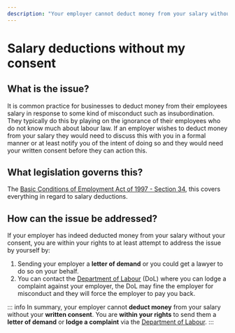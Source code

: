 ```yaml
---
description: "Your employer cannot deduct money from your salary without your written consent. You are within your rights to send them a letter of demand or lodge a complaint via the Department of Labour."
---
```


# Salary deductions without my consent

## What is the issue?

It is common practice for businesses to deduct money from their employees salary in response to some kind of misconduct such as insubordination. They typically do this by playing on the ignorance of their employees who do not know much about labour law. If an employer wishes to deduct money from your salary they would need to discuss this with you in a formal manner or at least notify you of the intent of doing so and they would need your written consent before they can action this.

## What legislation governs this?

The [Basic Conditions of Employment Act of 1997 - Section 34](https://lawlibrary.org.za/akn/za/act/1997/75/eng@1997-12-05#chp_Four__sec_34), this covers everything in regard to salary deductions.

## How can the issue be addressed?

If your employer has indeed deducted money from your salary without your consent, you are within your rights to at least attempt to address the issue by yourself by:

1. Sending your employer a **letter of demand** or you could get a lawyer to do so on your behalf.
2. You can contact the [Department of Labour](https://www.labour.gov.za/Pages/Default.aspx) (DoL) where you can lodge a complaint against your employer, the DoL may fine the employer for misconduct and they will force the employer to pay you back.

::: info
In summary, your employer cannot **deduct money** from your salary without your **written consent**. You are **within your rights** to send them a **letter of demand** or **lodge a complaint** via the [Department of Labour](https://www.labour.gov.za/Pages/Default.aspx).
:::